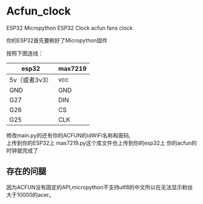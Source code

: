 # Acfun_clock
ESP32 Micropython ESP32 Clock acfun fans clock


你的ESP32首先要刷好了Micropython固件


按照下图连线：  

|esp32 |    max7219  |
|----|----|
|5v（或者3v3）| vcc|  
|GND   |GND|  
|G27   |DIN|  
|G26  |CS|  
|G25| CLK|  


修改main.py的还有你的ACFUN的idWiFi名称和密码,  
上传到你的ESP32上
max7219.py这个库文件也上传到你的esp32上
你的acfun的时钟就完成了

## 存在的问腿
因为ACFUN没有固定的API,micropython不支持utf8的中文所以在无法显示粉丝大于10000的acer。
